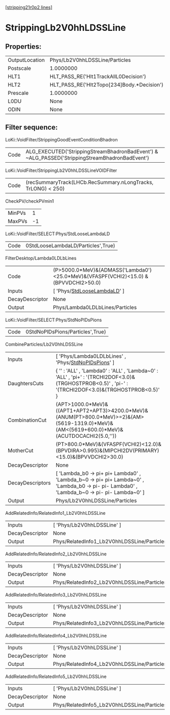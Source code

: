 [[stripping21r0p2 lines]](./stripping21r0p2-index)

# StrippingLb2V0hhLDSSLine

## Properties:

|                |                                               |
|----------------|-----------------------------------------------|
| OutputLocation | Phys/Lb2V0hhLDSSLine/Particles                |
| Postscale      | 1.0000000                                     |
| HLT1           | HLT_PASS_RE('Hlt1TrackAllL0Decision')         |
| HLT2           | HLT_PASS_RE('Hlt2Topo[234]Body.\*Decision') |
| Prescale       | 1.0000000                                     |
| L0DU           | None                                          |
| ODIN           | None                                          |

## Filter sequence:

LoKi::VoidFilter/StrippingGoodEventConditionBhadron

|      |                                                                                                |
|------|------------------------------------------------------------------------------------------------|
| Code | ALG_EXECUTED('StrippingStreamBhadronBadEvent') & ~ALG_PASSED('StrippingStreamBhadronBadEvent') |

LoKi::VoidFilter/StrippingLb2V0hhLDSSLineVOIDFilter

|      |                                                               |
|------|---------------------------------------------------------------|
| Code | (recSummaryTrack(LHCb.RecSummary.nLongTracks, TrLONG) \< 250) |

CheckPV/checkPVmin1

|        |     |
|--------|-----|
| MinPVs | 1   |
| MaxPVs | -1  |

LoKi::VoidFilter/SELECT:Phys/StdLooseLambdaLD

|      |                                    |
|------|------------------------------------|
| Code | 0StdLooseLambdaLD/Particles',True) |

FilterDesktop/Lambda0LDLbLines

|                 |                                                                                          |
|-----------------|------------------------------------------------------------------------------------------|
| Code            | (P\>5000.0\*MeV)&(ADMASS('Lambda0')\<25.0\*MeV)&(VFASPF(VCHI2)\<15.0) &(BPVVDCHI2\>50.0) |
| Inputs          | [ 'Phys/[StdLooseLambdaLD](./stripping21r0p2-commonparticles-stdlooselambdald)' ]      |
| DecayDescriptor | None                                                                                     |
| Output          | Phys/Lambda0LDLbLines/Particles                                                          |

LoKi::VoidFilter/SELECT:Phys/StdNoPIDsPions

|      |                                  |
|------|----------------------------------|
| Code | 0StdNoPIDsPions/Particles',True) |

CombineParticles/Lb2V0hhLDSSLine

|                  |                                                                                                                                                         |
|------------------|---------------------------------------------------------------------------------------------------------------------------------------------------------|
| Inputs           | [ 'Phys/Lambda0LDLbLines' , 'Phys/[StdNoPIDsPions](./stripping21r0p2-commonparticles-stdnopidspions)' ]                                               |
| DaughtersCuts    | { '' : 'ALL' , 'Lambda0' : 'ALL' , 'Lambda~0' : 'ALL' , 'pi+' : '(TRCHI2DOF\<3.0)&(TRGHOSTPROB\<0.5)' , 'pi-' : '(TRCHI2DOF\<3.0)&(TRGHOSTPROB\<0.5)' } |
| CombinationCut   | (APT\>1000.0\*MeV)&((APT1+APT2+APT3)\>4200.0\*MeV)&(ANUM(PT\>800.0\*MeV)\>=2)&(AM\>(5619-1319.0)\*MeV)&(AM\<(5619+600.0)\*MeV)&(ACUTDOCACHI2(5.0,''))   |
| MotherCut        | (PT\>800.0\*MeV)&(VFASPF(VCHI2)\<12.0)&(BPVDIRA\>0.995)&(MIPCHI2DV(PRIMARY)\<15.0)&(BPVVDCHI2\>30.0)                                                    |
| DecayDescriptor  | None                                                                                                                                                    |
| DecayDescriptors | [ 'Lambda_b0 -\> pi+ pi+ Lambda0' , 'Lambda_b~0 -\> pi+ pi+ Lambda~0' , 'Lambda_b0 -\> pi- pi- Lambda0' , 'Lambda_b~0 -\> pi- pi- Lambda~0' ]         |
| Output           | Phys/Lb2V0hhLDSSLine/Particles                                                                                                                          |

AddRelatedInfo/RelatedInfo1_Lb2V0hhLDSSLine

|                 |                                             |
|-----------------|---------------------------------------------|
| Inputs          | [ 'Phys/Lb2V0hhLDSSLine' ]                |
| DecayDescriptor | None                                        |
| Output          | Phys/RelatedInfo1_Lb2V0hhLDSSLine/Particles |

AddRelatedInfo/RelatedInfo2_Lb2V0hhLDSSLine

|                 |                                             |
|-----------------|---------------------------------------------|
| Inputs          | [ 'Phys/Lb2V0hhLDSSLine' ]                |
| DecayDescriptor | None                                        |
| Output          | Phys/RelatedInfo2_Lb2V0hhLDSSLine/Particles |

AddRelatedInfo/RelatedInfo3_Lb2V0hhLDSSLine

|                 |                                             |
|-----------------|---------------------------------------------|
| Inputs          | [ 'Phys/Lb2V0hhLDSSLine' ]                |
| DecayDescriptor | None                                        |
| Output          | Phys/RelatedInfo3_Lb2V0hhLDSSLine/Particles |

AddRelatedInfo/RelatedInfo4_Lb2V0hhLDSSLine

|                 |                                             |
|-----------------|---------------------------------------------|
| Inputs          | [ 'Phys/Lb2V0hhLDSSLine' ]                |
| DecayDescriptor | None                                        |
| Output          | Phys/RelatedInfo4_Lb2V0hhLDSSLine/Particles |

AddRelatedInfo/RelatedInfo5_Lb2V0hhLDSSLine

|                 |                                             |
|-----------------|---------------------------------------------|
| Inputs          | [ 'Phys/Lb2V0hhLDSSLine' ]                |
| DecayDescriptor | None                                        |
| Output          | Phys/RelatedInfo5_Lb2V0hhLDSSLine/Particles |
